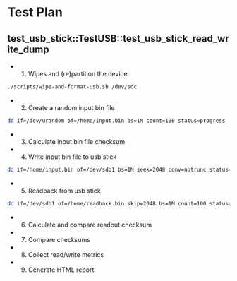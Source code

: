 # Test Plan


## test_usb_stick::TestUSB::test_usb_stick_read_write_dump

- 1) Wipes and (re)partition the device
```sh
./scripts/wipe-and-format-usb.sh /dev/sdc
```

- 2) Create a random input bin file 
```sh
dd if=/dev/urandom of=/home/input.bin bs=1M count=100 status=progress
```

- 3) Calculate input bin file checksum

- 4) Write input bin file to usb stick
```sh
dd if=/home/input.bin of=/dev/sdb1 bs=1M seek=2048 conv=notrunc status=progress
```

- 5) Readback from usb stick
```sh
dd if=/dev/sdb1 of=/home/readback.bin skip=2048 bs=1M count=100 status=progress
```

- 6) Calculate and compare readout checksum

- 7) Compare checksums

- 8) Collect read/write metrics

- 9) Generate HTML report
